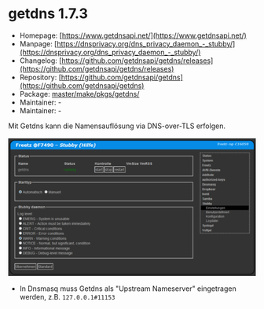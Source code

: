 # getdns 1.7.3
 - Homepage: [https://www.getdnsapi.net/](https://www.getdnsapi.net/)
 - Manpage: [https://dnsprivacy.org/dns_privacy_daemon_-_stubby/](https://dnsprivacy.org/dns_privacy_daemon_-_stubby/)
 - Changelog: [https://github.com/getdnsapi/getdns/releases](https://github.com/getdnsapi/getdns/releases)
 - Repository: [https://github.com/getdnsapi/getdns](https://github.com/getdnsapi/getdns)
 - Package: [master/make/pkgs/getdns/](https://github.com/Freetz-NG/freetz-ng/tree/master/make/pkgs/getdns/)
 - Maintainer: -
 - Maintainer: -

Mit Getdns  kann die Namensauflösung via DNS-over-TLS erfolgen.<br>
<br>
<a href='../screenshots/000-PKG_getdns.png'><img src='../screenshots/000-PKG_getdns_md.png'></a>
<br>

 * In Dnsmasq muss Getdns als "Upstream Nameserver" eingetragen werden, z.B. ```127.0.0.1#11153```

